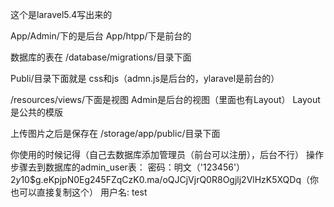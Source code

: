 这个是laravel5.4写出来的

App/Admin/下的是后台
App/htpp/下是前台的

数据库的表在 /database/migrations/目录下面

Publi/目录下面就是 css和js（admn.js是后台的，ylaravel是前台的）

/resources/views/下面是视图
Admin是后台的视图（里面也有Layout）
Layout是公共的模版

上传图片之后是保存在
/storage/app/public/目录下面

你使用的时候记得（自己去数据库添加管理员（前台可以注册），后台不行）
操作步骤去到数据库的admin_user表：
密码：明文（'123456'）$2y$10$g.eKpjpN0Eg245FZqCzK0.ma/oQJCjVjrQ0R8Ogjlj2VlHzK5XQDq（你也可以直接复制这个）
用户名: test
